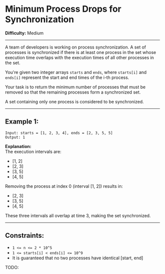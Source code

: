 # Minimum Process Drops for Synchronization

**Difficulty:** Medium

---

A team of developers is working on process synchronization. A set of processes
is synchronized if there is at least one process in the set whose execution time
overlaps with the execution times of all other processes in the set.

You're given two integer arrays `starts` and `ends`, where `starts[i]` and
`ends[i]` represent the start and end times of the i-th process.

Your task is to return the minimum number of processes that must be removed so
that the remaining processes form a synchronized set.

A set containing only one process is considered to be synchronized.

---

## Example 1:

```
Input: starts = [1, 2, 3, 4], ends = [2, 3, 5, 5]
Output: 1
```

**Explanation:**  
The execution intervals are:

- [1, 2]
- [2, 3]
- [3, 5]
- [4, 5]

Removing the process at index 0 (interval [1, 2]) results in:

- [2, 3]
- [3, 5]
- [4, 5]

These three intervals all overlap at time 3, making the set synchronized.

---

## Constraints:

- `1 <= n <= 2 * 10^5`
- `1 <= starts[i] < ends[i] <= 10^9`
- It is guaranteed that no two processes have identical [start, end]

TODO:

